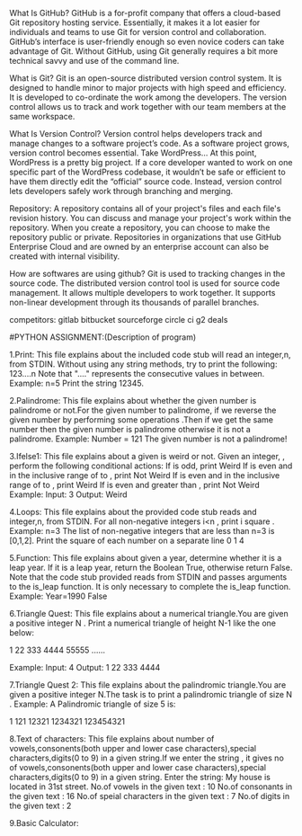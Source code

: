 What Is GitHub?
GitHub is a for-profit company that offers a cloud-based Git repository hosting service.
Essentially, it makes it a lot easier for individuals and teams to use Git for version control and collaboration.
GitHub’s interface is user-friendly enough so even novice coders can take advantage of Git.
Without GitHub, using Git generally requires a bit more technical savvy and use of the command line.


What is Git?
Git is an open-source distributed version control system. 
It is designed to handle minor to major projects with high speed and efficiency. 
It is developed to co-ordinate the work among the developers.
The version control allows us to track and work together with our team members at the same workspace.


What Is Version Control?
Version control helps developers track and manage changes to a software project’s code.
As a software project grows, version control becomes essential. Take WordPress…
At this point, WordPress is a pretty big project.
If a core developer wanted to work on one specific part of the WordPress codebase,
it wouldn’t be safe or efficient to have them directly edit the “official” source code.
Instead, version control lets developers safely work through branching and merging.



Repository:
A repository contains all of your project's files and each file's revision history. 
You can discuss and manage your project's work within the repository.
When you create a repository, you can choose to make the repository public or private.
Repositories in organizations that use GitHub Enterprise Cloud and are owned by an enterprise account can also be created with internal visibility.



How are softwares are using github?
Git is used to tracking changes in the source code.
The distributed version control tool is used for source code management.
It allows multiple developers to work together.
It supports non-linear development through its thousands of parallel branches.

competitors:
gitlab
bitbucket
sourceforge
circle ci
g2 deals
 
 #PYTHON ASSIGNMENT:(Description of program)
 
 1.Print: 
         This file explains about the included code stub will read an integer,n, from STDIN.
Without using any string methods, try to print the following:
123....n
Note that "...." represents the consecutive values in between.
Example: 
n=5
Print the string 12345.

2.Palindrome:
         This file explains about whether the given number is palindrome or not.For the given number to palindrome, if we reverse the given number by performing some 
operations .Then if we get the same number then the given number is palindrome otherwise it is not a palindrome.
Example:
Number = 121
The given number is not a palindrome!

3.Ifelse1:
         This file explains about a given is weird or not. Given an integer, , perform the following conditional actions:
If  is odd, print Weird
If  is even and in the inclusive range of  to , print Not Weird
If  is even and in the inclusive range of  to , print Weird
If  is even and greater than , print Not Weird
Example:
Input:
3
Output:
Weird

4.Loops:
         This file explains about the provided code stub reads and integer,n, from STDIN. For all non-negative integers i<n , print i square .
Example:
n=3
The list of non-negative integers that are less than n=3 is [0,1,2]. 
Print the square of each number on a separate line
0
1
4

5.Function:
         This file explains about given a year, determine whether it is a leap year. If it is a leap year, return the Boolean True, otherwise return False.
Note that the code stub provided reads from STDIN and passes arguments to the is_leap function. It is only necessary to complete the is_leap function.
Example:
Year=1990
False

6.Triangle Quest:
         This file explains about a numerical triangle.You are given a positive integer N . Print a numerical triangle of height N-1 like the one below:

1
22
333
4444
55555
......
 
Example:
Input:
4
Output:
1
22
333
4444

7.Triangle Quest 2:
         This file explains about the palindromic triangle.You are given a positive integer N.The task is to print a palindromic triangle of size N .
Example: 
A Palindromic triangle of size 5 is:

1
121
12321
1234321
123454321
 
8.Text of characters:
         This file explains about number of vowels,consonents(both upper and lower case characters),special characters,digits(0 to 9) in a given string.If we enter the string , it gives no of vowels,consonents(both upper and lower case characters),special characters,digits(0 to 9) in a given string.
Enter the string: My house is located in 31st street.
No.of vowels in the given text : 10
No.of consonants in the given text : 16
No.of speial characters in the given text : 7
No.of digits in the given text : 2         
         
9.Basic Calculator: 
 
         
